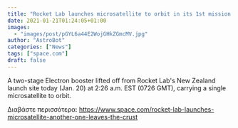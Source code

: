```yaml
---
title: "Rocket Lab launches microsatellite to orbit in its 1st mission of 2021"
date: 2021-01-21T01:24:05+01:00
images:
  - "images/post/pGYL6a44E2WojGHkZGmcMV.jpg"
author: "AstroBot"
categories: ["News"]
tags: ["space.com"]
draft: false
---
```


A two-stage Electron booster lifted off from Rocket Lab's New Zealand launch site today (Jan. 20) at 2:26 a.m. EST (0726 GMT), carrying a single microsatellite to orbit. 

Διαβάστε περισσότερα: https://www.space.com/rocket-lab-launches-microsatellite-another-one-leaves-the-crust
